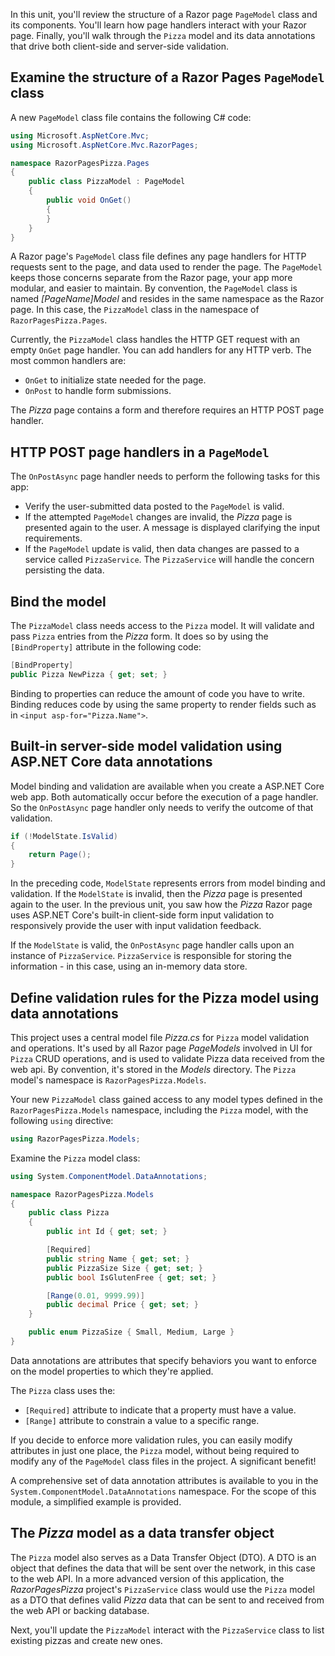 In this unit, you'll review the structure of a Razor page `PageModel` class and its components. You'll learn how page handlers interact with your Razor page. Finally, you'll walk through the `Pizza` model and its data annotations that drive both client-side and server-side validation.

## Examine the structure of a Razor Pages `PageModel` class

A new `PageModel` class file contains the following C# code:

```csharp
using Microsoft.AspNetCore.Mvc;
using Microsoft.AspNetCore.Mvc.RazorPages;

namespace RazorPagesPizza.Pages
{
    public class PizzaModel : PageModel
    {
        public void OnGet()
        {
        }
    }
}
```

A Razor page's `PageModel` class file defines any page handlers for HTTP requests sent to the page, and data used to render the page. The `PageModel` keeps those concerns separate from the Razor page, your app more modular, and easier to maintain. By convention, the `PageModel` class is named *[PageName]Model* and resides in the same namespace as the Razor page. In this case, the `PizzaModel` class in the namespace of `RazorPagesPizza.Pages`.

Currently, the `PizzaModel` class handles the HTTP GET request with an empty `OnGet` page handler. You can add handlers for any HTTP verb. The most common handlers are:

* `OnGet` to initialize state needed for the page.
* `OnPost` to handle form submissions.

The *Pizza* page contains a form and therefore requires an HTTP POST page handler.

## HTTP POST page handlers in a `PageModel`

The `OnPostAsync` page handler needs to perform the following tasks for this app:

* Verify the user-submitted data posted to the `PageModel` is valid.
* If the attempted `PageModel` changes are invalid, the *Pizza* page is presented again to the user. A message is displayed clarifying the input requirements.
* If the `PageModel` update is valid, then data changes are passed to a service called `PizzaService`. The `PizzaService` will handle the concern persisting the data.

## Bind the model

The `PizzaModel` class needs access to the `Pizza` model. It will validate and pass `Pizza` entries from the *Pizza* form. It does so by using the `[BindProperty]` attribute in the following code:

```csharp
[BindProperty]
public Pizza NewPizza { get; set; }
```

Binding to properties can reduce the amount of code you have to write. Binding reduces code by using the same property to render fields such as in `<input asp-for="Pizza.Name">`.

## Built-in server-side model validation using ASP.NET Core data annotations

Model binding and validation are available when you create a ASP.NET Core web app. Both automatically occur before the execution of a page handler. So the `OnPostAsync` page handler only needs to verify the outcome of that validation.

```csharp
if (!ModelState.IsValid)
{
    return Page();
}
```

In the preceding code, `ModelState` represents errors from model binding and validation. If the `ModelState` is invalid, then the *Pizza* page is presented again to the user. In the previous unit, you saw how the *Pizza* Razor page uses ASP.NET Core's built-in client-side form input validation to responsively provide the user with input validation feedback.

If the `ModelState` is valid, the `OnPostAsync` page handler calls upon an instance of `PizzaService`. `PizzaService` is responsible for storing the information - in this case, using an in-memory data store.

## Define validation rules for the Pizza model using data annotations

This project uses a central model file *Pizza.cs* for `Pizza` model validation and operations. It's used by all Razor page *PageModels* involved in UI for `Pizza` CRUD operations, and is used to validate Pizza data received from the web api. By convention, it's stored in the *Models* directory. The `Pizza` model's namespace is `RazorPagesPizza.Models`.

Your new `PizzaModel` class gained access to any model types defined in the `RazorPagesPizza.Models` namespace, including the `Pizza` model, with the following `using` directive:

```csharp
using RazorPagesPizza.Models;
```

Examine the `Pizza` model class:

```csharp
using System.ComponentModel.DataAnnotations;

namespace RazorPagesPizza.Models
{
    public class Pizza
    {
        public int Id { get; set; }

        [Required]
        public string Name { get; set; }
        public PizzaSize Size { get; set; }
        public bool IsGlutenFree { get; set; }

        [Range(0.01, 9999.99)]
        public decimal Price { get; set; }
    }

    public enum PizzaSize { Small, Medium, Large }
}
```

Data annotations are attributes that specify behaviors you want to enforce on the model properties to which they're applied.

The `Pizza` class uses the:

* `[Required]` attribute to indicate that a property must have a value.
* `[Range]` attribute to constrain a value to a specific range.

If you decide to enforce more validation rules, you can easily modify attributes in just one place, the `Pizza` model, without being required to modify any of the `PageModel` class files in the project. A significant benefit!

A comprehensive set of data annotation attributes is available to you in the `System.ComponentModel.DataAnnotations` namespace. For the scope of this module, a simplified example is provided.

## The *Pizza* model as a data transfer object

The `Pizza` model also serves as a Data Transfer Object (DTO). A DTO is an object that defines the data that will be sent over the network, in this case to the web API. In a more advanced version of this application, the *RazorPagesPizza* project's `PizzaService` class would use the `Pizza` model as a DTO that defines valid *Pizza* data that can be sent to and received from the web API or backing database.

Next, you'll update the `PizzaModel` interact with the `PizzaService` class to list existing pizzas and create new ones.
